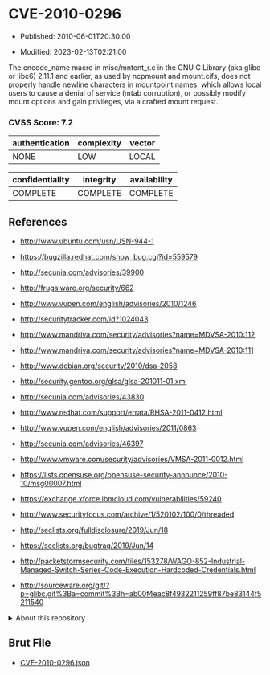 # CVE-2010-0296

- Published: 2010-06-01T20:30:00

- Modified: 2023-02-13T02:21:00

The encode_name macro in misc/mntent_r.c in the GNU C Library (aka glibc or libc6) 2.11.1 and earlier, as used by ncpmount and mount.cifs, does not properly handle newline characters in mountpoint names, which allows local users to cause a denial of service (mtab corruption), or possibly modify mount options and gain privileges, via a crafted mount request.

### CVSS Score: **7.2**

| authentication | complexity | vector |
| --- | --- | --- |
| NONE | LOW | LOCAL |

| confidentiality | integrity | availability |
| --- | --- | --- |
| COMPLETE | COMPLETE | COMPLETE |

## References

* http://www.ubuntu.com/usn/USN-944-1

* https://bugzilla.redhat.com/show_bug.cgi?id=559579

* http://secunia.com/advisories/39900

* http://frugalware.org/security/662

* http://www.vupen.com/english/advisories/2010/1246

* http://securitytracker.com/id?1024043

* http://www.mandriva.com/security/advisories?name=MDVSA-2010:112

* http://www.mandriva.com/security/advisories?name=MDVSA-2010:111

* http://www.debian.org/security/2010/dsa-2058

* http://security.gentoo.org/glsa/glsa-201011-01.xml

* http://secunia.com/advisories/43830

* http://www.redhat.com/support/errata/RHSA-2011-0412.html

* http://www.vupen.com/english/advisories/2011/0863

* http://secunia.com/advisories/46397

* http://www.vmware.com/security/advisories/VMSA-2011-0012.html

* https://lists.opensuse.org/opensuse-security-announce/2010-10/msg00007.html

* https://exchange.xforce.ibmcloud.com/vulnerabilities/59240

* http://www.securityfocus.com/archive/1/520102/100/0/threaded

* http://seclists.org/fulldisclosure/2019/Jun/18

* https://seclists.org/bugtraq/2019/Jun/14

* http://packetstormsecurity.com/files/153278/WAGO-852-Industrial-Managed-Switch-Series-Code-Execution-Hardcoded-Credentials.html

* http://sourceware.org/git/?p=glibc.git%3Ba=commit%3Bh=ab00f4eac8f4932211259ff87be83144f5211540

<details>
<summary>About this repository</summary> 

  This repository is part of the project [Live Hack CVE](https://github.com/Live-Hack-CVE). Main website can be found [www.live-hack.org](https://www.live-hack.org) 
  
  Made by [Sn0wAlice](https://github.com/Sn0wAlice) for the people that care about security and need to have a feed of the latest CVEs. Hope you enjoy it, don't forget to star the repo and follow me on [Twitter](https://twitter.com/Sn0wAlice) and [Github](https://github.com/Sn0wAlice). And that is my [personnal website](https://www.alice-snow.me/)

  - [Home Page](https://github.com/Live-Hack-CVE)
  - [Framework](https://github.com/Live-Hack-CVE/cve-framework)
  - [CVE database](https://github.com/Live-Hack-CVE/full_database)
  - [Changelog](https://github.com/Live-Hack-CVE/Changelog)
</details>

## Brut File

* [CVE-2010-0296.json](https://raw.githubusercontent.com/Live-Hack-CVE/full_database/main/cves/2010/CVE-2010-0296.json)

